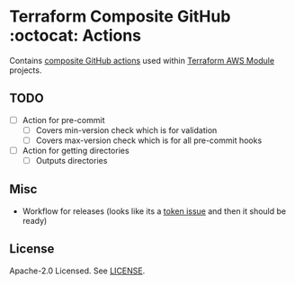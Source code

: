# Terraform Composite GitHub :octocat: Actions

Contains [composite GitHub actions](https://docs.github.com/en/actions/creating-actions/creating-a-composite-action) used within [Terraform AWS Module](https://github.com/terraform-aws-modules) projects.

## TODO

- [ ] Action for pre-commit
  - [ ] Covers min-version check which is for validation
  - [ ] Covers max-version check which is for all pre-commit hooks
- [ ] Action for getting directories
  - [ ] Outputs directories

## Misc

- Workflow for releases (looks like its a [token issue](https://github.com/gr2m/create-or-update-pull-request-action/issues/281) and then it should be ready)

## License

Apache-2.0 Licensed. See [LICENSE](LICENSE).
